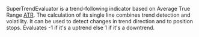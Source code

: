SuperTrendEvaluator is a trend-following indicator based on Average True Range [ATR](https://www.tradingview.com/scripts/averagetruerange/). The calculation of its single line combines trend detection and volatility. It can be used to detect changes in trend direction and to position stops.
Evaluates -1 if it's a uptrend else 1 if it's a downtrend.
